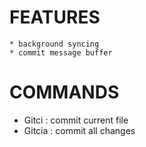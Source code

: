 
FEATURES
========
    * background syncing
    * commit message buffer

COMMANDS
========

  * Gitci   : commit current file
  * Gitcia  : commit all changes


